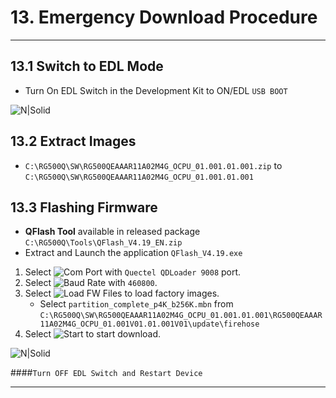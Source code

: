 # 13. Emergency Download Procedure

------------

## 13.1 Switch to EDL Mode

   - Turn On EDL Switch in the Development Kit to ON/EDL `USB BOOT`

![N|Solid](../pics/RG500Q/rg500q-edl-sw.jpg)

## 13.2 Extract Images

   - `C:\RG500Q\SW\RG500QEAAAR11A02M4G_OCPU_01.001.01.001.zip` to `C:\RG500Q\SW\RG500QEAAAR11A02M4G_OCPU_01.001.01.001`

## 13.3 Flashing Firmware

   - __QFlash Tool__ available in released package `C:\RG500Q\Tools\QFlash_V4.19_EN.zip`
   - Extract and Launch the application `QFlash_V4.19.exe` 

   1. Select ![Com Port](../pics/RG500Q/rg500q-edl-comport.jpg) with `Quectel QDLoader 9008` port.
   2. Select ![Baud Rate](../pics/RG500Q/rg500q-edl-baudrate.jpg) with `460800`.
   3. Select ![Load FW Files](../pics/RG500Q/rg500q-edl-load-fw.jpg) to load factory images.
      -  Select `partition_complete_p4K_b256K.mbn` from `C:\RG500Q\SW\RG500QEAAAR11A02M4G_OCPU_01.001.01.001\RG500QEAAAR11A02M4G_OCPU_01.001V01.01.001V01\update\firehose`
   4. Select ![Start](../pics/RG500Q/rg500q-edl-start.jpg) to start download.

![N|Solid](../pics/RG500Q/rg500q-edl.jpg)

####`Turn OFF EDL Switch and Restart Device`

------------
